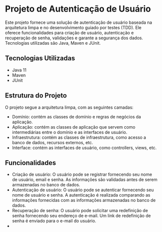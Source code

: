 # Projeto de Autenticação de Usuário
Este projeto fornece uma solução de autenticação de usuário baseada na arquitetura limpa e no desenvolvimento guiado por testes (TDD). Ele oferece funcionalidades para criação de usuário, autenticação e recuperação de senha, validações e garante a segurança dos dados. Tecnologias utilizadas são Java, Maven e JUnit.

## Tecnologias Utilizadas
- Java 11
- Maven
- JUnit

## Estrutura do Projeto
O projeto segue a arquitetura limpa, com as seguintes camadas:

- Domínio: contém as classes de domínio e regras de negócios da aplicação.
- Aplicação: contém as classes de aplicação que servem como intermediárias entre o domínio e as interfaces de usuário.
- Infraestrutura: contém as classes de infraestrutura, como acesso a banco de dados, recursos externos, etc.
- Interface: contém as interfaces de usuário, como controllers, views, etc.

## Funcionalidades
- Criação de usuário: O usuário pode se registrar fornecendo seu nome de usuário, email e senha. As informações são validadas antes de serem armazenadas no banco de dados.
- Autenticação de usuário: O usuário pode se autenticar fornecendo seu nome de usuário e senha. A autenticação é realizada comparando as informações fornecidas com as informações armazenadas no banco de dados.
- Recuperação de senha: O usuário pode solicitar uma redefinição de senha fornecendo seu endereço de e-mail. Um link de redefinição de senha é enviado para o e-mail do usuário.
- 
